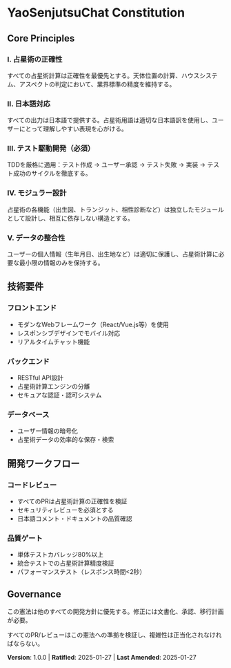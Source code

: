 # YaoSenjutsuChat Constitution

## Core Principles

### I. 占星術の正確性
すべての占星術計算は正確性を最優先とする。天体位置の計算、ハウスシステム、アスペクトの判定において、業界標準の精度を維持する。

### II. 日本語対応
すべての出力は日本語で提供する。占星術用語は適切な日本語訳を使用し、ユーザーにとって理解しやすい表現を心がける。

### III. テスト駆動開発（必須）
TDDを厳格に適用：テスト作成 → ユーザー承認 → テスト失敗 → 実装 → テスト成功のサイクルを徹底する。

### IV. モジュラー設計
占星術の各機能（出生図、トランジット、相性診断など）は独立したモジュールとして設計し、相互に依存しない構造とする。

### V. データの整合性
ユーザーの個人情報（生年月日、出生地など）は適切に保護し、占星術計算に必要な最小限の情報のみを保持する。

## 技術要件

### フロントエンド
- モダンなWebフレームワーク（React/Vue.js等）を使用
- レスポンシブデザインでモバイル対応
- リアルタイムチャット機能

### バックエンド
- RESTful API設計
- 占星術計算エンジンの分離
- セキュアな認証・認可システム

### データベース
- ユーザー情報の暗号化
- 占星術データの効率的な保存・検索

## 開発ワークフロー

### コードレビュー
- すべてのPRは占星術計算の正確性を検証
- セキュリティレビューを必須とする
- 日本語コメント・ドキュメントの品質確認

### 品質ゲート
- 単体テストカバレッジ80%以上
- 統合テストでの占星術計算精度検証
- パフォーマンステスト（レスポンス時間<2秒）

## Governance

この憲法は他のすべての開発方針に優先する。修正には文書化、承認、移行計画が必要。

すべてのPR/レビューはこの憲法への準拠を検証し、複雑性は正当化されなければならない。

**Version**: 1.0.0 | **Ratified**: 2025-01-27 | **Last Amended**: 2025-01-27